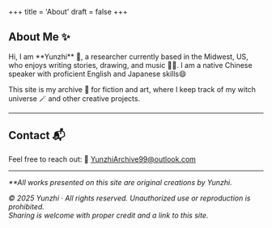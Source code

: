 +++
title = 'About'
draft = false
+++

## About Me ✨

<p style="text-indent:0; margin-left:0;">
Hi, I am **Yunzhi** 💫, a researcher currently based in the Midwest, US, who enjoys writing stories, drawing, and music 🎨🎶.  I am a native Chinese speaker with proficient English and Japanese skills😄
</p>

<p style="text-indent:0; margin-left:0;">
This site is my archive 🌿 for fiction and art, where I keep track of my witch universe 🪄 and other creative projects.  
</p>

---

## Contact 📬

<p style="text-indent:0; margin-left:0;">
Feel free to reach out:  
📧 <a href="mailto:YunzhiArchive99@outlook.com">YunzhiArchive99@outlook.com</a>
</p>

---

<p style="text-indent:0; margin-left:0;">
<em>**All works presented on this site are original creations by Yunzhi.</em>
</p>

<p style="text-indent:0; margin-left:0;">
<em>© 2025 Yunzhi · All rights reserved. Unauthorized use or reproduction is prohibited.<br>
Sharing is welcome with proper credit and a link to this site.</em>
</p>




<script defer src="/js/cursor-stars.js"></script>

